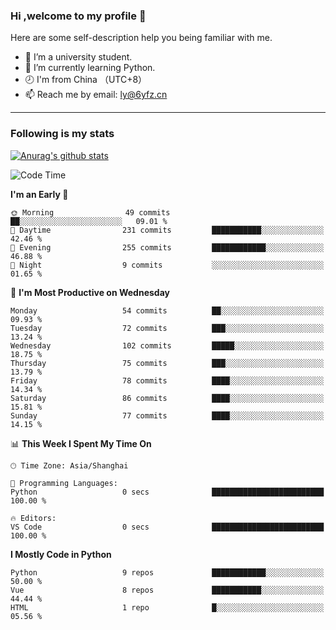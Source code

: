 ### Hi ,welcome to my profile 👋
Here are some self-description help you being familiar with me.
<!--
**liuyunfz/liuyunfz** is a ✨ _special_ ✨ repository because its `README.md` (this file) appears on your GitHub profile.
- 👯 I’m looking to collaborate on ...
- 🤔 I’m looking for help with ...
Here are some ideas to get you started:
-->
- 🏫 I’m a university student.
- 💪 I’m currently learning Python.
- 🕗 I'm from China （UTC+8）
- 📫 Reach me by email: [ly@6yfz.cn](mailto:ly@6yfz.cn)
  
---
### Following is my stats
  
[![Anurag's github stats](https://github-readme-stats.vercel.app/api?username=liuyunfz)](https://github.com/anuraghazra/github-readme-stats)
  
<!--START_SECTION:waka-->
![Code Time](http://img.shields.io/badge/Code%20Time-310%20hrs%2029%20mins-blue)

**I'm an Early 🐤** 

```text
🌞 Morning                49 commits          ██░░░░░░░░░░░░░░░░░░░░░░░   09.01 % 
🌆 Daytime                231 commits         ███████████░░░░░░░░░░░░░░   42.46 % 
🌃 Evening                255 commits         ████████████░░░░░░░░░░░░░   46.88 % 
🌙 Night                  9 commits           ░░░░░░░░░░░░░░░░░░░░░░░░░   01.65 % 
```
📅 **I'm Most Productive on Wednesday** 

```text
Monday                   54 commits          ██░░░░░░░░░░░░░░░░░░░░░░░   09.93 % 
Tuesday                  72 commits          ███░░░░░░░░░░░░░░░░░░░░░░   13.24 % 
Wednesday                102 commits         █████░░░░░░░░░░░░░░░░░░░░   18.75 % 
Thursday                 75 commits          ███░░░░░░░░░░░░░░░░░░░░░░   13.79 % 
Friday                   78 commits          ████░░░░░░░░░░░░░░░░░░░░░   14.34 % 
Saturday                 86 commits          ████░░░░░░░░░░░░░░░░░░░░░   15.81 % 
Sunday                   77 commits          ████░░░░░░░░░░░░░░░░░░░░░   14.15 % 
```


📊 **This Week I Spent My Time On** 

```text
🕑︎ Time Zone: Asia/Shanghai

💬 Programming Languages: 
Python                   0 secs              █████████████████████████   100.00 % 

🔥 Editors: 
VS Code                  0 secs              █████████████████████████   100.00 % 
```

**I Mostly Code in Python** 

```text
Python                   9 repos             ████████████░░░░░░░░░░░░░   50.00 % 
Vue                      8 repos             ███████████░░░░░░░░░░░░░░   44.44 % 
HTML                     1 repo              █░░░░░░░░░░░░░░░░░░░░░░░░   05.56 % 
```




<!--END_SECTION:waka-->
